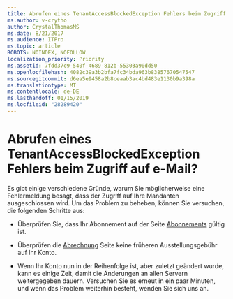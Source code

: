 ```yaml
---
title: Abrufen eines TenantAccessBlockedException Fehlers beim Zugriff auf e-Mail?
ms.author: v-crytho
author: CrystalThomasMS
ms.date: 8/21/2017
ms.audience: ITPro
ms.topic: article
ROBOTS: NOINDEX, NOFOLLOW
localization_priority: Priority
ms.assetid: 7fdd37c9-540f-4689-812b-55303a90dd50
ms.openlocfilehash: 4082c39a3b2bfa7fc34bda963b83857670547547
ms.sourcegitcommit: d6ea5e9458a2b8ceaab3ac4bd483e1130b9a398a
ms.translationtype: MT
ms.contentlocale: de-DE
ms.lasthandoff: 01/15/2019
ms.locfileid: "28289420"
---
```

# <a name="getting-a-tenantaccessblockedexception-error-when-accessing-email"></a>Abrufen eines TenantAccessBlockedException Fehlers beim Zugriff auf e-Mail?

Es gibt einige verschiedene Gründe, warum Sie möglicherweise eine Fehlermeldung besagt, dass der Zugriff auf Ihre Mandanten ausgeschlossen wird. Um das Problem zu beheben, können Sie versuchen, die folgenden Schritte aus:
  
- Überprüfen Sie, dass Ihr Abonnement auf der Seite [Abonnements](https://support.office.com/article/https://portal.office.com/adminportal/home.aspx#/subscriptions) gültig ist. 
    
- Überprüfen die [Abrechnung](https://support.office.com/article/https://portal.office.com/adminportal/home.aspx#/billoverview) Seite keine früheren Ausstellungsgebühr auf Ihr Konto. 
    
- Wenn Ihr Konto nun in der Reihenfolge ist, aber zuletzt geändert wurde, kann es einige Zeit, damit die Änderungen an allen Servern weitergegeben dauern. Versuchen Sie es erneut in ein paar Minuten, und wenn das Problem weiterhin besteht, wenden Sie sich uns an.
    

